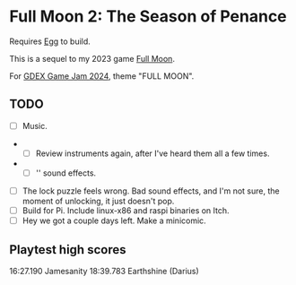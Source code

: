 # Full Moon 2: The Season of Penance

Requires [Egg](https://github.com/aksommerville/egg) to build.

This is a sequel to my 2023 game [Full Moon](https://github.com/aksommerville/fullmoon4).

For [GDEX Game Jam 2024](https://itch.io/jam/gdex-game-jam-2024), theme "FULL MOON".

## TODO

- [ ] Music.
- - [ ] Review instruments again, after I've heard them all a few times.
- - [ ] '' sound effects.
- [ ] The lock puzzle feels wrong. Bad sound effects, and I'm not sure, the moment of unlocking, it just doesn't pop.
- [ ] Build for Pi. Include linux-x86 and raspi binaries on Itch.
- [ ] Hey we got a couple days left. Make a minicomic.

## Playtest high scores

16:27.190 Jamesanity
18:39.783 Earthshine (Darius)
